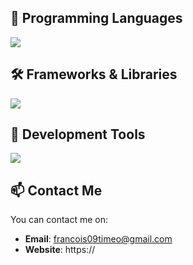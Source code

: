 ## 🚀 Programming Languages
<img src="https://skillicons.dev/icons?i=html,css,go,php&perline=5"/>

## 🛠️ Frameworks & Libraries
<img src="https://skillicons.dev/icons?i=svelte,tailwind&perline=5"/>

## 🧰 Development Tools
<img src="https://skillicons.dev/icons?i=figma,idea,github,git&perline=5"/>

## 📫 Contact Me

You can contact me on:
- **Email**: francois09timeo@gmail.com
- **Website**: https://
